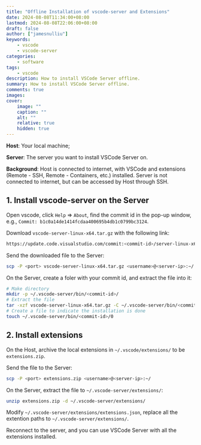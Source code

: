 ```yaml
---
title: "Offline Installation of vscode-server and Extensions"
date: 2024-08-08T11:34:00+08:00
lastmod: 2024-08-08T22:06:00+08:00
draft: false
author: ["jamesnulliu"]
keywords: 
    - vscode
    - vscode-server
categories:
    - software
tags:
    - vscode
description: How to install VSCode Server offline.
summary: How to install VSCode Server offline.
comments: true
images: 
cover:
    image: ""
    caption: ""
    alt: ""
    relative: true
    hidden: true
---
```


**Host**: Your local machine;

**Server**: The server you want to install VSCode Server on.

**Background**: Host is connected to internet, with VSCode and extensions (Remote - SSH, Remote - Containers, etc.) installed. Server is not connected to internet, but can be accessed by Host through SSH.

## 1. Install vscode-server on the Server

Open vscode, click `Help` => `About`, find the commit id in the pop-up window, e.g., `Commit: b1c0a14de1414fcdaa400695b4db1c0799bc3124`.

Download `vscode-server-linux-x64.tar.gz` with the following link:

```bash
https://update.code.visualstudio.com/commit:<commit-id>/server-linux-x64/stable
```

Send the downloaded file to the Server:

```bash
scp -P <port> vscode-server-linux-x64.tar.gz <username>@<server-ip>:~/
```

On the Server, create a foler with your commit id, and extract the file into it:

```bash
# Make directory
mkdir -p ~/.vscode-server/bin/<commit-id>/
# Extract the file
tar -xzf vscode-server-linux-x64.tar.gz -C ~/.vscode-server/bin/<commit-id>/ --strip 1
# Create a file to indicate the installation is done
touch ~/.vscode-server/bin/<commit-id>/0 
```

## 2. Install extensions

On the Host, archive the local extensions in `~/.vscode/extensions/` to be `extensions.zip`.

Send the file to the Server:

```bash
scp -P <port> extensions.zip <username>@<server-ip>:~/
```

On the Server, extract the file to `~/.vscode-server/extensions/`:

```bash
unzip extensions.zip -d ~/.vscode-server/extensions/
```

Modify `~/.vscode-server/extensions/extensions.json`, replace all the extention paths to `~/.vscode-server/extensions/`.

Reconnect to the server, and you can use VSCode Server with all the extensions installed.